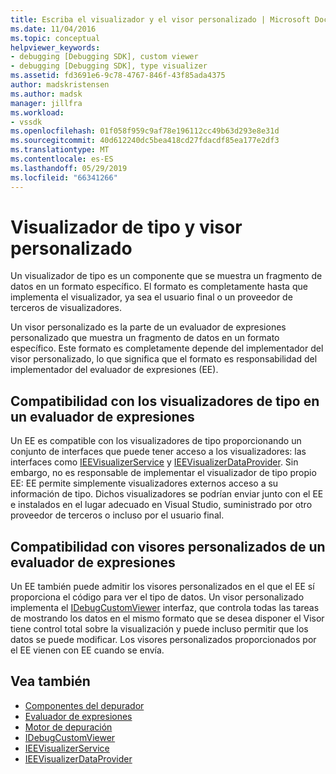 ```yaml
---
title: Escriba el visualizador y el visor personalizado | Microsoft Docs
ms.date: 11/04/2016
ms.topic: conceptual
helpviewer_keywords:
- debugging [Debugging SDK], custom viewer
- debugging [Debugging SDK], type visualizer
ms.assetid: fd3691e6-9c78-4767-846f-43f85ada4375
author: madskristensen
ms.author: madsk
manager: jillfra
ms.workload:
- vssdk
ms.openlocfilehash: 01f058f959c9af78e196112cc49b63d293e8e31d
ms.sourcegitcommit: 40d612240dc5bea418cd27fdacdf85ea177e2df3
ms.translationtype: MT
ms.contentlocale: es-ES
ms.lasthandoff: 05/29/2019
ms.locfileid: "66341266"
---
```

# <a name="type-visualizer-and-custom-viewer"></a>Visualizador de tipo y visor personalizado
Un visualizador de tipo es un componente que se muestra un fragmento de datos en un formato específico. El formato es completamente hasta que implementa el visualizador, ya sea el usuario final o un proveedor de terceros de visualizadores.

 Un visor personalizado es la parte de un evaluador de expresiones personalizado que muestra un fragmento de datos en un formato específico. Este formato es completamente depende del implementador del visor personalizado, lo que significa que el formato es responsabilidad del implementador del evaluador de expresiones (EE).

## <a name="support-for-type-visualizers-in-an-expression-evaluator"></a>Compatibilidad con los visualizadores de tipo en un evaluador de expresiones
 Un EE es compatible con los visualizadores de tipo proporcionando un conjunto de interfaces que puede tener acceso a los visualizadores: las interfaces como [IEEVisualizerService](../../extensibility/debugger/reference/ieevisualizerservice.md) y [IEEVisualizerDataProvider](../../extensibility/debugger/reference/ieevisualizerdataprovider.md). Sin embargo, no es responsable de implementar el visualizador de tipo propio EE: EE permite simplemente visualizadores externos acceso a su información de tipo. Dichos visualizadores se podrían enviar junto con el EE e instalados en el lugar adecuado en Visual Studio, suministrado por otro proveedor de terceros o incluso por el usuario final.

## <a name="support-for-custom-viewers-in-an-expression-evaluator"></a>Compatibilidad con visores personalizados de un evaluador de expresiones
 Un EE también puede admitir los visores personalizados en el que el EE sí proporciona el código para ver el tipo de datos. Un visor personalizado implementa el [IDebugCustomViewer](../../extensibility/debugger/reference/idebugcustomviewer.md) interfaz, que controla todas las tareas de mostrando los datos en el mismo formato que se desea disponer el Visor tiene control total sobre la visualización y puede incluso permitir que los datos se puede modificar. Los visores personalizados proporcionados por el EE vienen con EE cuando se envía.

## <a name="see-also"></a>Vea también
- [Componentes del depurador](../../extensibility/debugger/debugger-components.md)
- [Evaluador de expresiones](../../extensibility/debugger/expression-evaluator.md)
- [Motor de depuración](../../extensibility/debugger/debug-engine.md)
- [IDebugCustomViewer](../../extensibility/debugger/reference/idebugcustomviewer.md)
- [IEEVisualizerService](../../extensibility/debugger/reference/ieevisualizerservice.md)
- [IEEVisualizerDataProvider](../../extensibility/debugger/reference/ieevisualizerdataprovider.md)